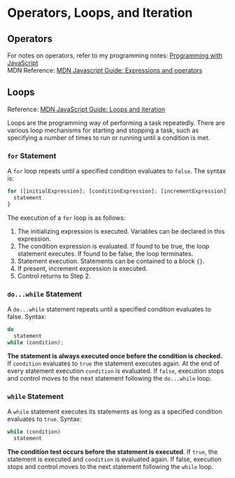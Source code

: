 # Operators, Loops, and Iteration

## Operators

For notes on operators, refer to my programming notes: [Programming with JavaScript](archive/js-programming.md)\
MDN Reference: [MDN Javascript Guide: Expressions and operators](https://developer.mozilla.org/en-US/docs/Web/JavaScript/Guide/Expressions_and_Operators)

## Loops

Reference: [MDN JavaScript Guide: Loops and iteration](https://developer.mozilla.org/en-US/docs/Web/JavaScript/Guide/Loops_and_iteration#for_statement)

Loops are the programming way of performing a task repeatedly. There are various loop mechanisms for starting and stopping a task, such as specifying a number of times to run or running until a condition is met.

### `for` Statement

A `for` loop repeats until a specified condition evaluates to `false`. The syntax is:

```js
for ([initialExpression]; [conditionExpression]; [incrementExpression]){
  statement
}
```

The execution of a `for` loop is as follows:

1. The initializing expression is executed. Variables can be declared in this expression.
2. The condition expression is evaluated. If found to be true, the loop statement executes. If found to be false, the loop terminates.
3. Statement execution. Statements can be contained to a block `{}`.
4. If present, increment expression is executed.
5. Control returns to Step 2.

### `do...while` Statement

A `do...while` statement repeats until a specified condition evaluates to false. Syntax:

```js
do
  statement
while (condition);
```

**The statement is always executed once before the condition is checked.** If `condition` evaluates to `true` the statement executes again. At the end of every statement execution `condition` is evaluated. If `false`, execution stops and control moves to the next statement following the `do...while` loop.

### `while` Statement

A `while` statement executes its statements as long as a specified condition evaluates to `true`. Syntax:

```js
while (condition)
  statement
```

**The condition test occurs before the statement is executed**. If `true`, the statement is executed and `condition` is evaluated again. If false, execution stops and control moves to the next statement following the `while` loop.